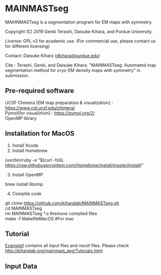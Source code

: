 # MAINMASTseg
MAIHNMASTseg is a segmentation program for EM maps with symmetry.

Copyright (C) 2019 Genki Terashi, Daisuke Kihara, and Purdue University.

License: GPL v3 for academic use. (For commercial use, please contact us for different licensing)

Contact: Daisuke Kihara (dkihara@purdue.edu)

Cite : Terashi, Genki, and Daisuke Kihara. "MAINMASTseg: Automated map segmentation method for cryo-EM density maps with symmetry" in submission. 


## Pre-required software

UCSF Chimera {EM map preparation & visualization} : https://www.cgl.ucsf.edu/chimera/  
Pymol{for visualiztion} : https://pymol.org/2/  
OpenMP library

## Installation for MacOS

1. Install Xcode  
2. Install Homebrew  

/usr/bin/ruby -e "$(curl -fsSL https://raw.githubusercontent.com/Homebrew/install/master/install)"

3. Install OpenMP  

brew install libomp

4. Complile code  

git clone https://github.com/kiharalab/MAINMASTseg.git<br>
cd MAINMASTseg<br>
rm MAINMASTseg *.o #remove compiled files <br>
make -f MakefileMacOS #For mac<br>

## Tutorial
[Example1](./Example1) contains all input files and result files.
Please check http://kiharalab.org/mainmast_seg/Tutorials.html

## Input Data




